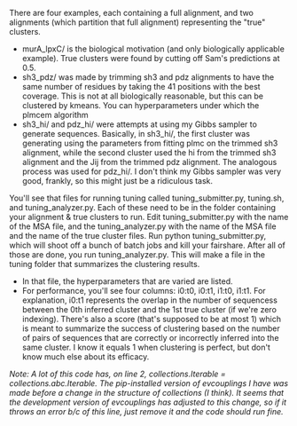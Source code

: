 There are four examples, each containing a full alignment, and two alignments (which partition that full alignment) representing the "true" clusters.
- murA_lpxC/ is the biological motivation (and only biologically applicable example). True clusters were found by cutting off Sam's predictions at 0.5.
- sh3_pdz/ was made by trimming sh3 and pdz alignments to have the same number of residues by taking the 41 positions with the best coverage. This is not at all biologically reasonable, but this can be clustered by kmeans. You can hyperparameters under which the plmcem algorithm 
- sh3_hi/ and pdz_hi/ were attempts at using my Gibbs sampler to generate sequences. Basically, in sh3_hi/, the first cluster was generating using the parameters from fitting plmc on the trimmed sh3 alignment, while the second cluster used the hi from the trimmed sh3 alignment and the Jij from the trimmed pdz alignment. The analogous process was used for pdz_hi/. I don't think my Gibbs sampler was very good, frankly, so this might just be a ridiculous task.

You'll see that files for running tuning called tuning_submitter.py, tuning.sh, and tuning_analyzer.py. Each of these need to be in the folder containing your alignment & true clusters to run. Edit tuning_submitter.py with the name of the MSA file, and the tuning_analyzer.py with the name of the MSA file and the name of the true cluster files. Run python tuning_submitter.py, which will shoot off a bunch of batch jobs and kill your fairshare. After all of those are done, you run tuning_analyzer.py.
This will make a file in the tuning folder that summarizes the clustering results.
- In that file, the hyperparameters that are varied are listed.
- For performance, you'll see four columns: i0:t0, i0:t1, i1:t0, i1:t1. For explanation, i0:t1 represents the overlap in the number of sequencess between the 0th inferred cluster and the 1st true cluster (if we're zero indexing). There's also a score (that's supposed to be at most 1) which is meant to summarize the success of clustering based on the number of pairs of sequences that are correctly or incorrectly inferred into the same cluster. I know it equals 1 when clustering is perfect, but don't know much else about its efficacy.

*Note: A lot of this code has, on line 2, collections.Iterable = collections.abc.Iterable. The pip-installed version of evcouplings I have was made before a change in the structure of collections (I think). It seems that the development version of evcouplings has adjusted to this change, so if it throws an error b/c of this line, just remove it and the code should run fine.*

